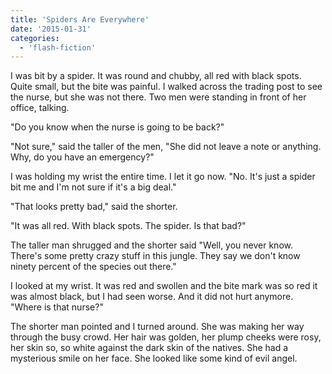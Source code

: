 ```yaml
---
title: 'Spiders Are Everywhere'
date: '2015-01-31'
categories:
  - 'flash-fiction'
---
```


I was bit by a spider. It was round and chubby, all red with black spots. Quite
small, but the bite was painful. I walked across the trading post to see the
nurse, but she was not there. Two men were standing in front of her office,
talking.

<!-- truncate -->

"Do you know when the nurse is going to be back?"

"Not sure," said the taller of the men, "She did not leave a note or anything.
Why, do you have an emergency?"

I was holding my wrist the entire time. I let it go now. "No. It's just a spider
bit me and I'm not sure if it's a big deal."

"That looks pretty bad," said the shorter.

"It was all red. With black spots. The spider. Is that bad?"

The taller man shrugged and the shorter said "Well, you never know. There's some
pretty crazy stuff in this jungle. They say we don't know ninety percent of the
species out there."

I looked at my wrist. It was red and swollen and the bite mark was so red it was
almost black, but I had seen worse. And it did not hurt anymore. "Where is that
nurse?"

The shorter man pointed and I turned around. She was making her way through the
busy crowd. Her hair was golden, her plump cheeks were rosy, her skin so, so
white against the dark skin of the natives. She had a mysterious smile on her
face. She looked like some kind of evil angel.
